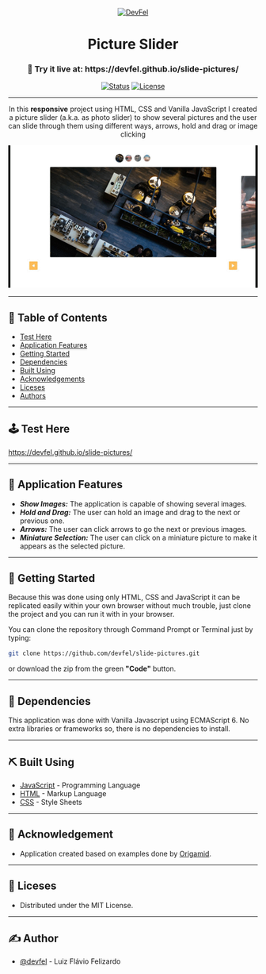 <p align="center">
  <a href="https://devfel.com/" rel="noopener">
 <img  src="https://devfel.com/imgs/devfel-logo-01.JPG" alt="DevFel"></a>
</p>

<h1 align="center">Picture Slider</h1>
<h3 align="center"> 🔗 Try it live at: https://devfel.github.io/slide-pictures/ </h3>

<div align="center">

[![Status](https://img.shields.io/badge/status-active-success.svg)]()
[![License](https://img.shields.io/badge/license-MIT-blue.svg)](/LICENSE)

</div>

---

<p align="center"> 
In this <b>responsive</b> project using HTML, CSS and Vanilla JavaScript I created a picture slider (a.k.a. as photo slider) to show several pictures and the user can slide through them using different ways, arrows, hold and drag or image clicking</p>
  <p align="center">
  <a href="" rel="noopener">
 <img  width="600px" src="./imgs/picture-slider.gif" alt=""></a>
</p>

---

## 📝 Table of Contents

- [Test Here](#live)
- [Application Features](#features)
- [Getting Started](#getting_started)
- [Dependencies](#dependencies)
- [Built Using](#built_using)
- [Acknowledgements](#acknowledgements)
- [Liceses](#licenses)
- [Authors](#authors)

---

## 🕹 Test Here <a name = "live"></a>

https://devfel.github.io/slide-pictures/

---

## 🧐 Application Features <a name = "features"></a>

- **_Show Images:_** The application is capable of showing several images.
- **_Hold and Drag:_** The user can hold an image and drag to the next or previous one. 
- **_Arrows:_** The user can click arrows to go the next or previous images. 
- **_Miniature Selection:_** The user can click on a miniature picture to make it appears as the selected picture. 

---

## 🏁 Getting Started <a name = "getting_started"></a>

Because this was done using only HTML, CSS and JavaScript it can be replicated easily within your own browser without much trouble, just clone the project and you can run it with in your browser.

You can clone the repository through Command Prompt or Terminal just by typing:

```sh
git clone https://github.com/devfel/slide-pictures.git
```

or download the zip from the green **"Code"** button.

---

## 🔁 Dependencies <a name = "dependencies"></a>

This application was done with Vanilla Javascript using ECMAScript 6. 
No extra libraries or frameworks so, there is no dependencies to install.

---

## ⛏️ Built Using <a name = "built_using"></a>

- [JavaScript](https://www.javascript.com/) - Programming Language
- [HTML](https://pt.wikipedia.org/wiki/HTML) - Markup Language
- [CSS](https://en.wikipedia.org/wiki/CSS) - Style Sheets

---

## 🎉 Acknowledgement  <a name = "acknowledgements"></a>

- Application created based on examples done by [Origamid](https://www.origamid.com/).

---

## 📝 Liceses <a name = "licenses"></a>

- Distributed under the MIT License.

---

## ✍️ Author <a name = "authors"></a>

- [@devfel](https://devfel.com/) - Luiz Flávio Felizardo

